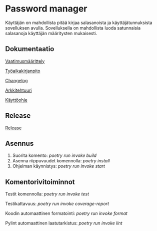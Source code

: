 # Password manager

Käyttäjän on mahdollista pitää kirjaa salasanoista ja käyttäjätunnuksista sovelluksen avulla. Sovelluksella on mahdollista luoda satunnaisia salasanoja käyttäjän määritysten mukaisesti.


## Dokumentaatio
[Vaatimusmäärittely](https://github.com/iidaw/ot-harjoitustyo/blob/master/password_manager/dokumentaatio/vaatimusmaarittely.md)

[Työaikakirjanpito](https://github.com/iidaw/ot-harjoitustyo/blob/master/password_manager/dokumentaatio/tyoaikakirjanpito.md)

[Changelog](https://github.com/iidaw/ot-harjoitustyo/blob/master/password_manager/dokumentaatio/changelog.md)

[Arkkitehtuuri](https://github.com/iidaw/ot-harjoitustyo/blob/master/password_manager/dokumentaatio/arkkitehtuuri.md)

[Käyttöohje](https://github.com/iidaw/ot-harjoitustyo/blob/master/password_manager/dokumentaatio/kayttohje.md)

## Release

[Release](https://github.com/iidaw/ot-harjoitustyo/releases/tag/viikko5)


## Asennus
1. Suorita komento: _poetry run invoke build_
2. Asenna riippuvuudet komennolla: _poetry install_
3. Ohjelman käynnistys: _poetry run invoke start_

## Komentorivitoiminnot
Testit komennolla: _poetry run invoke test_

Testikattavuus: _poetry run invoke coverage-report_

Koodin automaattinen formatointi: _poetry run invoke format_

Pylint automaattinen laatutarkistus: _poetry run invoke lint_
